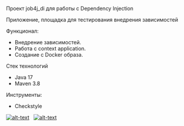 Проект job4j_di для работы с Dependency Injection

Приложение, площадка для тестирования внедрения зависимостей

Функционал:

* Внедрение зависимостей.
* Работа с context application.
* Создание с Docker образа.

Стек технологий
- Java 17
- Maven 3.8

Инструменты:
- Checkstyle

[![alt-text](https://img.shields.io/badge/-telegram-grey?style=flat&logo=telegram&logoColor=white)](https://t.me/T_AlexME)&nbsp;&nbsp;
[![alt-text](https://img.shields.io/badge/@%20email-005FED?style=flat&logo=mail&logoColor=white)](mailto:amemelyanov@yandex.ru)&nbsp;&nbsp;